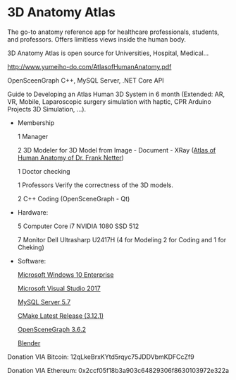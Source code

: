 # 3D Anatomy Atlas
The go-to anatomy reference app for healthcare professionals, students, and professors. Offers limitless views inside the human body.

3D Anatomy Atlas is open source for Universities, Hospital, Medical...

http://www.yumeiho-do.com/AtlasofHumanAnatomy.pdf

OpenSceenGraph C++, MySQL Server, .NET Core API 

Guide to Developing an Atlas Human 3D System in 6 month (Extended: AR, VR, Mobile, Laparoscopic surgery simulation with haptic, CPR Arduino Projects 3D Simulation, ...).

- Membership

  1 Manager
  
  2 3D Modeler for 3D Model from Image - Document - XRay (<a href="http://www.yumeiho-do.com/AtlasofHumanAnatomy.pdf">Atlas of Human Anatomy of Dr. Frank Netter</a>)

  1 Doctor checking

  1 Professors Verify the correctness of the 3D models.

  2 C++ Coding (OpenSceneGraph - Qt)
  
- Hardware:

  5 Computer Core i7 NVIDIA 1080 SSD 512

  7 Monitor Dell Ultrasharp U2417H (4 for Modeling 2 for Coding and 1 for Cheking)
  
- Software:
  
  <a href="https://www.microsoft.com/en-us/software-download/windows10">Microsoft Windows 10 Enterprise</a>
  
  <a href="https://visualstudio.microsoft.com/downloads/">Microsoft Visual Studio 2017</a>
  
  <a href="https://dev.mysql.com/downloads/mysql/">MySQL Server 5.7</a>
  
  <a href="https://cmake.org/files/v3.12/cmake-3.12.1-win64-x64.zip">CMake Latest Release (3.12.1)</a>
  
  <a href="https://github.com/openscenegraph/OpenSceneGraph/tree/OpenSceneGraph-3.6.2">OpenSceneGraph 3.6.2</a>
  
  <a href="https://www.blender.org/download/">Blender</a>
  
  

Donation VIA Bitcoin: 12qLkeBrxKYtd5rqyc75JDDVbmKDFCcZf9

Donation VIA Ethereum: 0x2ccf05f18b3a903c64829306f8630103972e322a
